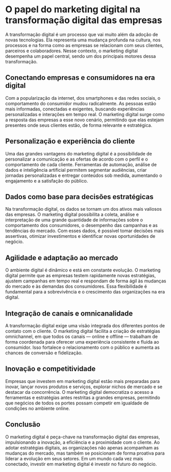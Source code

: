 
# O papel do marketing digital na transformação digital das empresas

A transformação digital é um processo que vai muito além da adoção de novas tecnologias. Ela representa uma mudança profunda na cultura, nos processos e na forma como as empresas se relacionam com seus clientes, parceiros e colaboradores. Nesse contexto, o marketing digital desempenha um papel central, sendo um dos principais motores dessa transformação.

## Conectando empresas e consumidores na era digital

Com a popularização da internet, dos smartphones e das redes sociais, o comportamento do consumidor mudou radicalmente. As pessoas estão mais informadas, conectadas e exigentes, buscando experiências personalizadas e interações em tempo real. O marketing digital surge como a resposta das empresas a esse novo cenário, permitindo que elas estejam presentes onde seus clientes estão, de forma relevante e estratégica.

## Personalização e experiência do cliente

Uma das grandes vantagens do marketing digital é a possibilidade de personalizar a comunicação e as ofertas de acordo com o perfil e o comportamento de cada cliente. Ferramentas de automação, análise de dados e inteligência artificial permitem segmentar audiências, criar jornadas personalizadas e entregar conteúdos sob medida, aumentando o engajamento e a satisfação do público.

## Dados como base para decisões estratégicas

Na transformação digital, os dados se tornam um dos ativos mais valiosos das empresas. O marketing digital possibilita a coleta, análise e interpretação de uma grande quantidade de informações sobre o comportamento dos consumidores, o desempenho das campanhas e as tendências do mercado. Com esses dados, é possível tomar decisões mais assertivas, otimizar investimentos e identificar novas oportunidades de negócio.

## Agilidade e adaptação ao mercado

O ambiente digital é dinâmico e está em constante evolução. O marketing digital permite que as empresas testem rapidamente novas estratégias, ajustem campanhas em tempo real e respondam de forma ágil às mudanças do mercado e às demandas dos consumidores. Essa flexibilidade é fundamental para a sobrevivência e o crescimento das organizações na era digital.

## Integração de canais e omnicanalidade

A transformação digital exige uma visão integrada dos diferentes pontos de contato com o cliente. O marketing digital facilita a criação de estratégias omnichannel, em que todos os canais — online e offline — trabalham de forma coordenada para oferecer uma experiência consistente e fluida ao consumidor. Isso fortalece o relacionamento com o público e aumenta as chances de conversão e fidelização.

## Inovação e competitividade

Empresas que investem em marketing digital estão mais preparadas para inovar, lançar novos produtos e serviços, explorar nichos de mercado e se destacar da concorrência. O marketing digital democratiza o acesso a ferramentas e estratégias antes restritas a grandes empresas, permitindo que negócios de todos os portes possam competir em igualdade de condições no ambiente online.

## Conclusão

O marketing digital é peça-chave na transformação digital das empresas, impulsionando a inovação, a eficiência e a proximidade com o cliente. Ao adotar estratégias digitais, as organizações não apenas acompanham as mudanças do mercado, mas também se posicionam de forma proativa para liderar a evolução em seus setores. Em um mundo cada vez mais conectado, investir em marketing digital é investir no futuro do negócio.
```
